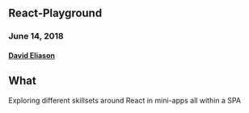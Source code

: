 ## React-Playground
### June 14, 2018
#### [David Eliason](http://www.davethemaker.com)

## What
Exploring different skillsets around React in mini-apps all within a SPA

